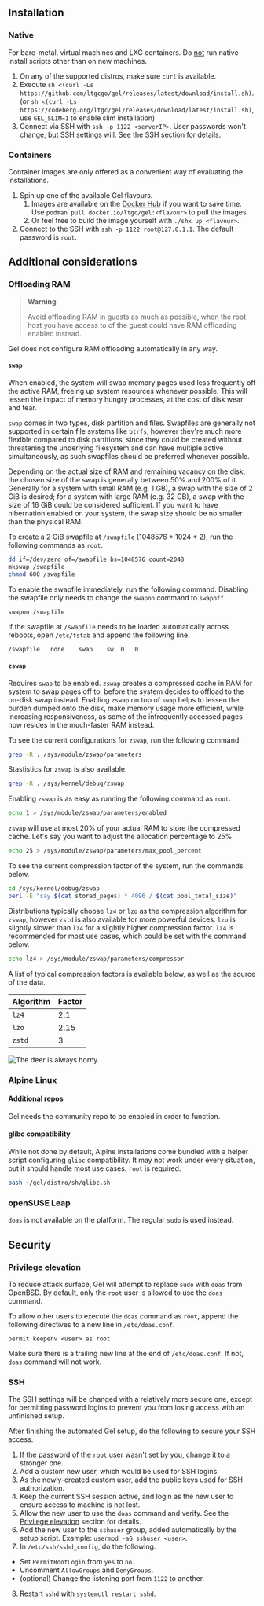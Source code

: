 ## Installation
### Native
For bare-metal, virtual machines and LXC containers. Do <u>not</u> run native install scripts other than on new machines.

1. On any of the supported distros, make sure `curl` is available.
2. Execute `sh <(curl -Ls https://github.com/ltgcgo/gel/releases/latest/download/install.sh)`. (or `sh <(curl -Ls https://codeberg.org/ltgc/gel/releases/download/latest/install.sh)`, use `GEL_SLIM=1` to enable slim installation)
3. Connect via SSH with `ssh -p 1122 <serverIP>`. User passwords won't change, but SSH settings will. See the [SSH](#ssh) section for details.

### Containers
Container images are only offered as a convenient way of evaluating the installations.

1. Spin up one of the available Gel flavours.
    1. Images are available on the [Docker Hub](https://hub.docker.com/r/ltgc/gel) if you want to save time. Use `podman pull docker.io/ltgc/gel:<flavour>` to pull the images.
    2. Or feel free to build the image yourself with `./shx up <flavour>`.
2. Connect to the SSH with `ssh -p 1122 root@127.0.1.1`. The default password is `root`.

## Additional considerations
### Offloading RAM
> **Warning**
> 
> Avoid offloading RAM in guests as much as possible, when the root host you have access to of the guest could have RAM offloading enabled instead.

Gel does not configure RAM offloading automatically in any way.

#### `swap`
When enabled, the system will swap memory pages used less frequently off the active RAM, freeing up system resources whenever possible. This will lessen the impact of memory hungry processes, at the cost of disk wear and tear.

`swap` comes in two types, disk partition and files. Swapfiles are generally not supported in certain file systems like `btrfs`, however they're much more flexible compared to disk partitions, since they could be created without threatening the underlying filesystem and can have multiple active simultaneously, as such swapfiles should be preferred whenever possible.

Depending on the actual size of RAM and remaining vacancy on the disk, the chosen size of the swap is generally between 50% and 200% of it. Generally for a system with small RAM (e.g. 1 GB), a swap with the size of 2 GiB is desired; for a system with large RAM (e.g. 32 GB), a swap with the size of 16 GiB could be considered sufficient. If you want to have hibernation enabled on your system, the swap size should be no smaller than the physical RAM.

To create a 2 GiB swapfile at `/swapfile` (1048576 * 1024 * 2), run the following commands as `root`.

```sh
dd if=/dev/zero of=/swapfile bs=1048576 count=2048
mkswap /swapfile
chmod 600 /swapfile
```

To enable the swapfile immediately, run the following command. Disabling the swapfile only needs to change the `swapon` command to `swapoff`.

```sh
swapon /swapfile
```

If the swapfile at `/swapfile` needs to be loaded automatically across reboots, open `/etc/fstab` and append the following line.

```
/swapfile   none    swap    sw  0   0
```

#### `zswap`
Requires `swap` to be enabled. `zswap` creates a compressed cache in RAM for system to swap pages off to, before the system decides to offload to the on-disk swap instead. Enabling `zswap` on top of `swap` helps to lessen the burden dumped onto the disk, make memory usage more efficient, while increasing responsiveness, as some of the infrequently accessed pages now resides in the much-faster RAM instead.

To see the current configurations for `zswap`, run the following command.

```sh
grep -R . /sys/module/zswap/parameters
```

Stastistics for `zswap` is also available.

```sh
grep -R . /sys/kernel/debug/zswap
```

Enabling `zswap` is as easy as running the following command as `root`.

```sh
echo 1 > /sys/module/zswap/parameters/enabled
```

`zswap` will use at most 20% of your actual RAM to store the compressed cache. Let's say you want to adjust the allocation percentage to 25%.

```sh
echo 25 > /sys/module/zswap/parameters/max_pool_percent
```

To see the current compression factor of the system, run the commands below.

```sh
cd /sys/kernel/debug/zswap
perl -E "say $(cat stored_pages) * 4096 / $(cat pool_total_size)"
```

Distributions typically choose `lz4` or `lzo` as the compression algorithm for `zswap`, however `zstd` is also available for more powerful devices. `lzo` is slightly slower than `lz4` for a slightly higher compression factor. `lz4` is recommended for most use cases, which could be set with the command below.

```sh
echo lz4 > /sys/module/zswap/parameters/compressor
```

A list of typical compression factors is available below, as well as the source of the data.

| Algorithm | Factor |
| --------- | ------ |
| `lz4` | 2.1 |
| `lzo` | 2.15 |
| `zstd` | 3 |

![The deer is always horny.](https://i.imgur.com/EDLZNUZ.png)

### Alpine Linux
#### Additional repos
Gel needs the community repo to be enabled in order to function.

#### glibc compatibility
While not done by default, Alpine installations come bundled with a helper script configuring `glibc` compatibility. It may not work under every situation, but it should handle most use cases. `root` is required.

```sh
bash ~/gel/distro/sh/glibc.sh
```

### openSUSE Leap
`doas` is not available on the platform. The regular `sudo` is used instead.

## Security
### Privilege elevation
To reduce attack surface, Gel will attempt to replace `sudo` with `doas` from OpenBSD. By default, only the `root` user is allowed to use the `doas` command.

To allow other users to execute the `doas` command as `root`, append the following directives to a new line in `/etc/doas.conf`.

```
permit keepenv <user> as root
```

Make sure there is a trailing new line at the end of `/etc/doas.conf`. If not, `doas` command will not work.

### SSH
The SSH settings will be changed with a relatively more secure one, except for permitting password logins to prevent you from losing access with an unfinished setup.

After finishing the automated Gel setup, do the following to secure your SSH access.

1. If the password of the `root` user wasn't set by you, change it to a stronger one.
2. Add a custom new user, which would be used for SSH logins.
3. As the newly-created custom user, add the public keys used for SSH authorization.
4. Keep the current SSH session active, and login as the new user to ensure access to machine is not lost.
5. Allow the new user to use the `doas` command and verify. See the [Privilege elevation](#privilege-elevation) section for details.
6. Add the new user to the `sshuser` group, added automatically by the setup script. Example: `usermod -aG sshuser <user>`.
7. In `/etc/ssh/sshd_config`, do the following.
  * Set `PermitRootLogin` from `yes` to `no`.
  * Uncomment `AllowGroups` and `DenyGroups`.
  * (optional) Change the listening port from `1122` to another.
8. Restart `sshd` with `systemctl restart sshd`.